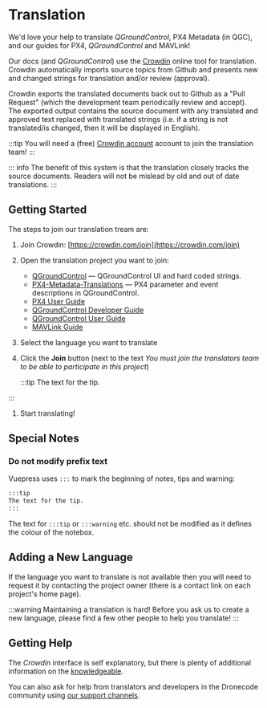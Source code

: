 # Translation

We'd love your help to translate _QGroundControl_, PX4 Metadata (in QGC), and our guides for PX4, _QGroundControl_ and MAVLink!

Our docs (and _QGroundControl_) use the [Crowdin](https://crowdin.com) online tool for translation. Crowdin automatically imports source topics from Github and presents new and changed strings for translation and/or review (approval).

Crowdin exports the translated documents back out to Github as a "Pull Request" (which the development team periodically review and accept). The exported output contains the source document with any translated and approved text replaced with translated strings (i.e. if a string is not translated/is changed, then it will be displayed in English).

:::tip
You will need a (free) [Crowdin account](https://crowdin.com/join) account to join the translation team!
:::

::: info
The benefit of this system is that the translation closely tracks the source documents.
Readers will not be mislead by old and out of date translations.
:::

## Getting Started

The steps to join our translation tream are:

1. Join Crowdin: [https://crowdin.com/join](https://crowdin.com/join)
1. Open the translation project you want to join:
   - [QGroundControl](https://crowdin.com/project/qgroundcontrol) — QGroundControl UI and hard coded strings.
   - [PX4-Metadata-Translations](https://crowdin.com/project/px4-metadata-translations) — PX4 parameter and event descriptions in QGroundControl.
   - [PX4 User Guide](https://crowdin.com/project/px4-user-guide)
   - [QGroundControl Developer Guide](https://crowdin.com/project/qgroundcontrol-developer-guide)
   - [QGroundControl User Guide](https://crowdin.com/project/qgroundcontrol-user-guide)
   - [MAVLink Guide](https://crowdin.com/project/mavlink)
1. Select the language you want to translate
1. Click the **Join** button (next to the text _You must join the translators team to be able to participate in this project_)

   :::tip
The text for the tip.

:::

1. Start translating!

## Special Notes

### Do not modify prefix text

Vuepress uses `:::` to mark the beginning of notes, tips and warning:

```html
:::tip
The text for the tip.
:::
```

The text for `:::tip` or `:::warning` etc. should not be modified as it defines the colour of the notebox.

## Adding a New Language

If the language you want to translate is not available then you will need to request it by contacting the project owner (there is a contact link on each project's home page).

:::warning
Maintaining a translation is hard!
Before you ask us to create a new language, please find a few other people to help you translate!
:::

## Getting Help

The _Crowdin_ interface is self explanatory, but there is plenty of additional information on the [knowledgeable](https://support.crowdin.com/).

You can also ask for help from translators and developers in the Dronecode community using [our support channels](../contribute/support.md).

